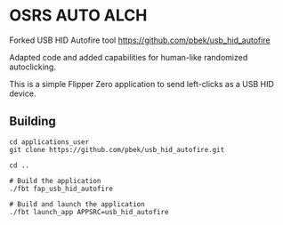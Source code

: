 # OSRS AUTO ALCH

Forked USB HID Autofire tool https://github.com/pbek/usb_hid_autofire

Adapted code and added capabilities for human-like randomized autoclicking.


This is a simple Flipper Zero application to send left-clicks as a USB HID device.

## Building

```shell
cd applications_user
git clone https://github.com/pbek/usb_hid_autofire.git

cd ..

# Build the application
./fbt fap_usb_hid_autofire

# Build and launch the application
./fbt launch_app APPSRC=usb_hid_autofire
```
